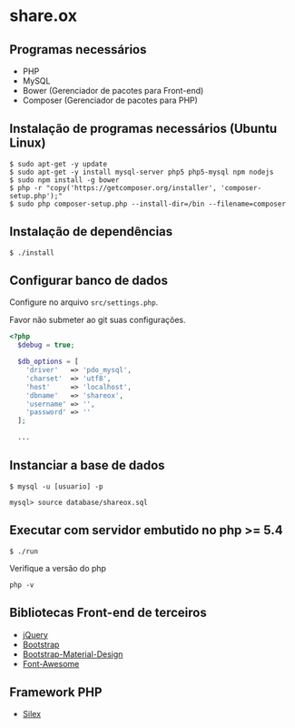 # share.ox

## Programas necessários

* PHP
* MySQL
* Bower (Gerenciador de pacotes para Front-end)
* Composer (Gerenciador de pacotes para PHP)

## Instalação de programas necessários (Ubuntu Linux)

```
$ sudo apt-get -y update
$ sudo apt-get -y install mysql-server php5 php5-mysql npm nodejs
$ sudo npm install -g bower
$ php -r "copy('https://getcomposer.org/installer', 'composer-setup.php');"
$ sudo php composer-setup.php --install-dir=/bin --filename=composer
```

## Instalação de dependências

```
$ ./install
```

## Configurar banco de dados

Configure no arquivo `src/settings.php`.

Favor não submeter ao git suas configurações.

```php
<?php
  $debug = true;

  $db_options = [
    'driver'   => 'pdo_mysql',
    'charset'  => 'utf8',
    'host'     => 'localhost',
    'dbname'   => 'shareox',
    'username' => '',
    'password' => ''
  ];

  ...
```

## Instanciar a base de dados

```
$ mysql -u [usuario] -p

mysql> source database/shareox.sql
```

## Executar com servidor embutido no php >= 5.4

```
$ ./run
```

Verifique a versão do php
```
php -v
```

## Bibliotecas Front-end de terceiros

* [jQuery](https://github.com/jquery/jquery)
* [Bootstrap](https://github.com/twbs/bootstrap)
* [Bootstrap-Material-Design](https://github.com/FezVrasta/bootstrap-material-design)
* [Font-Awesome](http://fortawesome.github.io/Font-Awesome/)

## Framework PHP

* [Silex](http://silex.sensiolabs.org)
